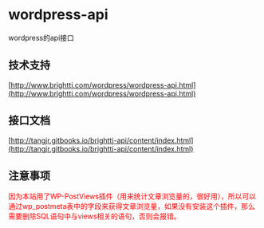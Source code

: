 # wordpress-api

wordpress的api接口

## 技术支持

[http://www.brighttj.com/wordpress/wordpress-api.html](http://www.brighttj.com/wordpress/wordpress-api.html)

## 接口文档

[http://tangjr.gitbooks.io/brighttj-api/content/index.html](http://tangjr.gitbooks.io/brighttj-api/content/index.html)

## 注意事项

<font color=red>因为本站用了WP-PostViews插件（用来统计文章浏览量的，很好用），所以可以通过wp_postmeta表中的字段来获得文章浏览量，如果没有安装这个插件，那么需要删除SQL语句中与views相关的语句，否则会报错。</font>